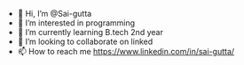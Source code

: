 - 👋 Hi, I’m @Sai-gutta
- 👀 I’m interested in programming
- 🌱 I’m currently learning B.tech 2nd year
- 💞️ I’m looking to collaborate on linked
- 📫 How to reach me https://www.linkedin.com/in/sai-gutta/

<!---
Sai-gutta/Sai-gutta is a ✨ special ✨ repository because its `README.md` (this file) appears on your GitHub profile.
You can click the Preview link to take a look at your changes.
--->

